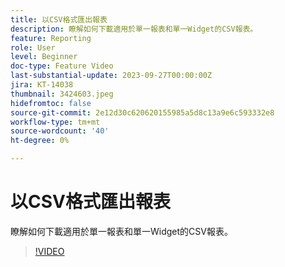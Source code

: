 ```yaml
---
title: 以CSV格式匯出報表
description: 瞭解如何下載適用於單一報表和單一Widget的CSV報表。
feature: Reporting
role: User
level: Beginner
doc-type: Feature Video
last-substantial-update: 2023-09-27T00:00:00Z
jira: KT-14038
thumbnail: 3424603.jpeg
hidefromtoc: false
source-git-commit: 2e12d30c620620155985a5d8c13a9e6c593332e8
workflow-type: tm+mt
source-wordcount: '40'
ht-degree: 0%

---
```



# 以CSV格式匯出報表

瞭解如何下載適用於單一報表和單一Widget的CSV報表。

>[!VIDEO](https://video.tv.adobe.com/v/3424603/?learn=on)
